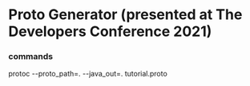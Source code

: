 # Proto Generator (presented at The Developers Conference 2021)
### commands
protoc --proto_path=. --java_out=. tutorial.proto